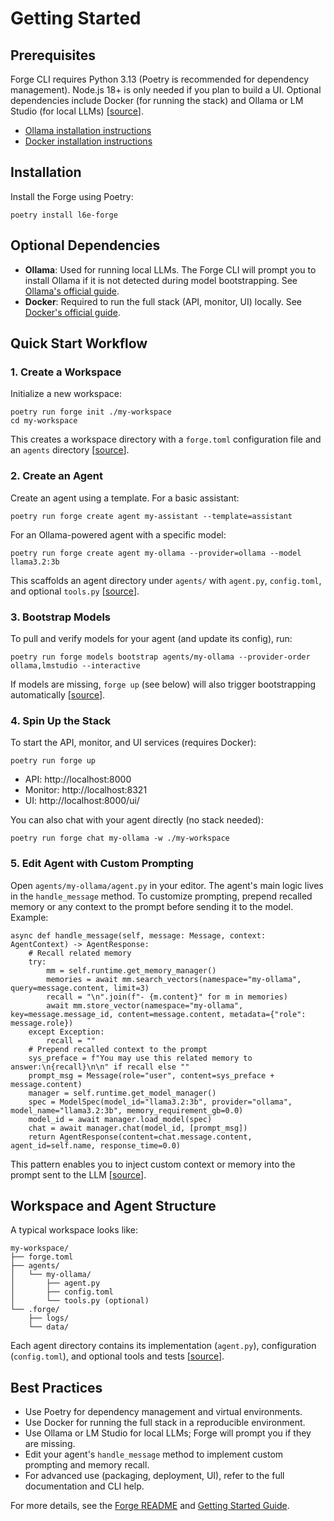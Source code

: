 # Getting Started

## Prerequisites

Forge CLI requires Python 3.13 (Poetry is recommended for dependency management). Node.js 18+ is only needed if you plan to build a UI. Optional dependencies include Docker (for running the stack) and Ollama or LM Studio (for local LLMs) \[[source](https://github.com/l6e-ai/forge/blob/9992fedf4d2bc696c97a5017490730e12843b0ff/README.md)\].

* [Ollama installation instructions](https://ollama.com/download)
* [Docker installation instructions](https://docs.docker.com/get-docker/)

## Installation

Install the Forge using Poetry:

```
poetry install l6e-forge
```

## Optional Dependencies

* **Ollama**: Used for running local LLMs. The Forge CLI will prompt you to install Ollama if it is not detected during model bootstrapping. See [Ollama's official guide](https://ollama.com/download).
* **Docker**: Required to run the full stack (API, monitor, UI) locally. See [Docker's official guide](https://docs.docker.com/get-docker/).

## Quick Start Workflow

### 1. Create a Workspace

Initialize a new workspace:

```
poetry run forge init ./my-workspace
cd my-workspace
```

This creates a workspace directory with a `forge.toml` configuration file and an `agents` directory \[[source](https://github.com/l6e-ai/forge/blob/9992fedf4d2bc696c97a5017490730e12843b0ff/README.md)\].

### 2. Create an Agent

Create an agent using a template. For a basic assistant:

```
poetry run forge create agent my-assistant --template=assistant
```

For an Ollama-powered agent with a specific model:

```
poetry run forge create agent my-ollama --provider=ollama --model llama3.2:3b
```

This scaffolds an agent directory under `agents/` with `agent.py`, `config.toml`, and optional `tools.py` \[[source](https://github.com/l6e-ai/forge/blob/9992fedf4d2bc696c97a5017490730e12843b0ff/docs/getting-started.md)\].

### 3. Bootstrap Models

To pull and verify models for your agent (and update its config), run:

```
poetry run forge models bootstrap agents/my-ollama --provider-order ollama,lmstudio --interactive
```

If models are missing, `forge up` (see below) will also trigger bootstrapping automatically \[[source](https://github.com/l6e-ai/forge/pull/1)\].

### 4. Spin Up the Stack

To start the API, monitor, and UI services (requires Docker):

```
poetry run forge up
```

* API: http://localhost:8000
* Monitor: http://localhost:8321
* UI: http://localhost:8000/ui/

You can also chat with your agent directly (no stack needed):

```
poetry run forge chat my-ollama -w ./my-workspace
```

### 5. Edit Agent with Custom Prompting

Open `agents/my-ollama/agent.py` in your editor. The agent's main logic lives in the `handle_message` method. To customize prompting, prepend recalled memory or any context to the prompt before sending it to the model. Example:

```
async def handle_message(self, message: Message, context: AgentContext) -> AgentResponse:
    # Recall related memory
    try:
        mm = self.runtime.get_memory_manager()
        memories = await mm.search_vectors(namespace="my-ollama", query=message.content, limit=3)
        recall = "\n".join(f"- {m.content}" for m in memories)
        await mm.store_vector(namespace="my-ollama", key=message.message_id, content=message.content, metadata={"role": message.role})
    except Exception:
        recall = ""
    # Prepend recalled context to the prompt
    sys_preface = f"You may use this related memory to answer:\n{recall}\n\n" if recall else ""
    prompt_msg = Message(role="user", content=sys_preface + message.content)
    manager = self.runtime.get_model_manager()
    spec = ModelSpec(model_id="llama3.2:3b", provider="ollama", model_name="llama3.2:3b", memory_requirement_gb=0.0)
    model_id = await manager.load_model(spec)
    chat = await manager.chat(model_id, [prompt_msg])
    return AgentResponse(content=chat.message.content, agent_id=self.name, response_time=0.0)
```

This pattern enables you to inject custom context or memory into the prompt sent to the LLM \[[source](https://github.com/l6e-ai/forge/blob/9992fedf4d2bc696c97a5017490730e12843b0ff/l6e_forge/cli/templates/agent_ollama_py.py)\].

## Workspace and Agent Structure

A typical workspace looks like:

```
my-workspace/
├── forge.toml
├── agents/
│   └── my-ollama/
│       ├── agent.py
│       ├── config.toml
│       └── tools.py (optional)
└── .forge/
    ├── logs/
    └── data/
```

Each agent directory contains its implementation (`agent.py`), configuration (`config.toml`), and optional tools and tests \[[source](https://github.com/l6e-ai/forge/blob/9992fedf4d2bc696c97a5017490730e12843b0ff/docs/cli-and-architecture-design.md)\].

## Best Practices

* Use Poetry for dependency management and virtual environments.
* Use Docker for running the full stack in a reproducible environment.
* Use Ollama or LM Studio for local LLMs; Forge will prompt you if they are missing.
* Edit your agent's `handle_message` method to implement custom prompting and memory recall.
* For advanced use (packaging, deployment, UI), refer to the full documentation and CLI help.

For more details, see the [Forge README](https://github.com/l6e-ai/forge/blob/9992fedf4d2bc696c97a5017490730e12843b0ff/README.md) and [Getting Started Guide](https://github.com/l6e-ai/forge/blob/9992fedf4d2bc696c97a5017490730e12843b0ff/docs/getting-started.md).
